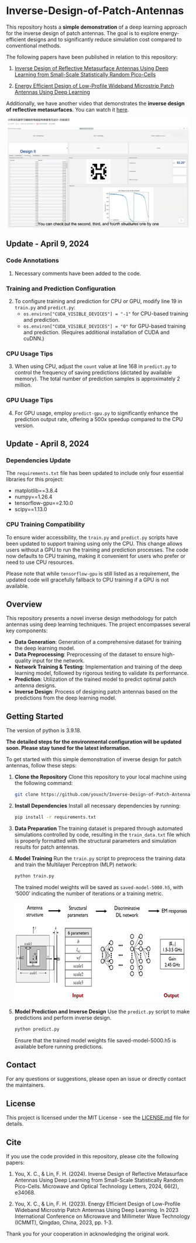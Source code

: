 # Inverse-Design-of-Patch-Antennas

This repository hosts a **simple demonstration** of a deep learning approach for the inverse design of patch antennas. The goal is to explore energy-efficient designs and to significantly reduce simulation cost compared to conventional methods. 

The following papers have been published in relation to this repository:
1. [Inverse Design of Reflective Metasurface Antennas Using Deep Learning from Small-Scale Statistically Random Pico-Cells](https://onlinelibrary.wiley.com/doi/full/10.1002/mop.34068)

2. [Energy Efficient Design of Low-Profile Wideband Microstrip Patch Antennas Using Deep Learning](https://ieeexplore.ieee.org/document/10276793)

Additionally, we have another video that demonstrates the **inverse design of reflective metasurfaces**. You can watch it [here](https://www.bilibili.com/video/BV1Bx4y1D7LF/?spm_id_from=333.999.0.0&vd_source=07c2e4f919ec533eb2ddf652d4ab4c9b).

<img src="app.jpg" alt="Designer APP" style="width:500px;height:300px;">

## Update - April 9, 2024
### Code Annotations
1. Necessary comments have been added to the code.

### Training and Prediction Configuration
2. To configure training and prediction for CPU or GPU, modify line 19 in `train.py` and `predict.py`:
   - `os.environ["CUDA_VISIBLE_DEVICES"] = "-1"` for CPU-based training and prediction.
   - `os.environ["CUDA_VISIBLE_DEVICES"] = "0"` for GPU-based training and prediction. (Requires additional installation of CUDA and cuDNN.)

### CPU Usage Tips
3. When using CPU, adjust the `count` value at line 168 in `predict.py` to control the frequency of saving predictions (dictated by available memory). The total number of prediction samples is approximately 2 million.

### GPU Usage Tips
4. For GPU usage, employ `predict-gpu.py` to significantly enhance the prediction output rate, offering a 500x speedup compared to the CPU version.

## Update - April 8, 2024

### Dependencies Update
The `requirements.txt` file has been updated to include only four essential libraries for this project:

- matplotlib==3.8.4
- numpy==1.26.4
- tensorflow-gpu==2.10.0
- scipy==1.13.0

### CPU Training Compatibility
To ensure wider accessibility, the `train.py` and `predict.py` scripts have been updated to support training using only the CPU. This change allows users without a GPU to run the training and prediction processes. The code now defaults to CPU training, making it convenient for users who prefer or need to use CPU resources.

Please note that while `tensorflow-gpu` is still listed as a requirement, the updated code will gracefully fallback to CPU training if a GPU is not available.

## Overview

This repository presents a novel inverse design methodology for patch antennas using deep learning techniques. The project encompasses several key components:

- **Data Generation**: Generation of a comprehensive dataset for training the deep learning model.
- **Data Preprocessing**: Preprocessing of the dataset to ensure high-quality input for the network.
- **Network Training & Testing**: Implementation and training of the deep learning model, followed by rigorous testing to validate its performance.
- **Prediction**: Utilization of the trained model to predict optimal patch antenna designs.
- **Inverse Design**: Process of designing patch antennas based on the predictions from the deep learning model.

## Getting Started
The version of python is 3.9.18. 

**The detailed steps for the environmental configuration will be updated soon. Please stay tuned for the latest information.**

To get started with this simple demonstration of inverse design for patch antennas, follow these steps:

1. **Clone the Repository**
   Clone this repository to your local machine using the following command:
   ```bash
   git clone https://github.com/youxch/Inverse-Design-of-Patch-Antennas.git
2. **Install Dependencies**
   Install all necessary dependencies by running:
   ```bash
   pip install -r requirements.txt
3. **Data Preparation**
   The training dataset is prepared through automated simulations controlled by code, resulting in the `train_data.txt` file which is properly formatted with the structural parameters and simulation results for patch antennas.
4. **Model Training**
   Run the `train.py` script to preprocess the training data and train the Multilayer Perceptron (MLP) network:
   ```bash
   python train.py
   ```
   The trained model weights will be saved as `saved-model-5000.h5`, with ‘5000’ indicating the number of iterations or a training metric.
   
   <img src="mlp.png" alt="MLP Diagram" style="width:600px;height:275px;">
6. **Model Prediction and Inverse Design**
   Use the `predict.py` script to make predictions and perform inverse design.
   ```bash
   python predict.py
   ```
   Ensure that the trained model weights file saved-model-5000.h5 is available before running predictions.

## Contact

For any questions or suggestions, please open an issue or directly contact the maintainers.

## License

This project is licensed under the MIT License - see the [LICENSE.md](LICENSE.md) file for details.

## Cite
If you use the code provided in this repository, please cite the following papers:

1. You, X. C., & Lin, F. H. (2024). Inverse Design of Reflective Metasurface Antennas Using Deep Learning from Small-Scale Statistically Random Pico-Cells. Microwave and Optical Technology Letters, 2024, 66(2), e34068.

2. You, X. C., & Lin, F. H. (2023). Energy Efficient Design of Low-Profile Wideband Microstrip Patch Antennas Using Deep Learning. In 2023 International Conference on Microwave and Millimeter Wave Technology (ICMMT), Qingdao, China, 2023, pp. 1-3. 

Thank you for your cooperation in acknowledging the original work.

